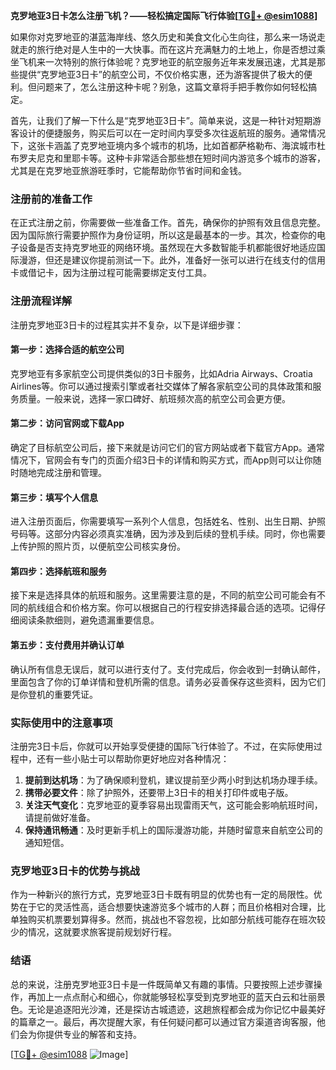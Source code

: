 **克罗地亚3日卡怎么注册飞机？——轻松搞定国际飞行体验[[TG💪+ @esim1088](https://t.me/s/esim1088)]**

如果你对克罗地亚的湛蓝海岸线、悠久历史和美食文化心生向往，那么来一场说走就走的旅行绝对是人生中的一大快事。而在这片充满魅力的土地上，你是否想过乘坐飞机来一次特别的旅行体验呢？克罗地亚的航空服务近年来发展迅速，尤其是那些提供“克罗地亚3日卡”的航空公司，不仅价格实惠，还为游客提供了极大的便利。但问题来了，怎么注册这种卡呢？别急，这篇文章将手把手教你如何轻松搞定。

首先，让我们了解一下什么是“克罗地亚3日卡”。简单来说，这是一种针对短期游客设计的便捷服务，购买后可以在一定时间内享受多次往返航班的服务。通常情况下，这张卡涵盖了克罗地亚境内多个城市的机场，比如首都萨格勒布、海滨城市杜布罗夫尼克和里耶卡等。这种卡非常适合那些想在短时间内游览多个城市的游客，尤其是在克罗地亚旅游旺季时，它能帮助你节省时间和金钱。

### 注册前的准备工作

在正式注册之前，你需要做一些准备工作。首先，确保你的护照有效且信息完整。因为国际旅行需要护照作为身份证明，所以这是最基本的一步。其次，检查你的电子设备是否支持克罗地亚的网络环境。虽然现在大多数智能手机都能很好地适应国际漫游，但还是建议你提前测试一下。此外，准备好一张可以进行在线支付的信用卡或借记卡，因为注册过程可能需要绑定支付工具。

### 注册流程详解

注册克罗地亚3日卡的过程其实并不复杂，以下是详细步骤：

#### 第一步：选择合适的航空公司

克罗地亚有多家航空公司提供类似的3日卡服务，比如Adria Airways、Croatia Airlines等。你可以通过搜索引擎或者社交媒体了解各家航空公司的具体政策和服务质量。一般来说，选择一家口碑好、航班频次高的航空公司会更方便。

#### 第二步：访问官网或下载App

确定了目标航空公司后，接下来就是访问它们的官方网站或者下载官方App。通常情况下，官网会有专门的页面介绍3日卡的详情和购买方式，而App则可以让你随时随地完成注册和管理。

#### 第三步：填写个人信息

进入注册页面后，你需要填写一系列个人信息，包括姓名、性别、出生日期、护照号码等。这部分内容必须真实准确，因为涉及到后续的登机手续。同时，你也需要上传护照的照片页，以便航空公司核实身份。

#### 第四步：选择航班和服务

接下来是选择具体的航班和服务。这里需要注意的是，不同的航空公司可能会有不同的航线组合和价格方案。你可以根据自己的行程安排选择最合适的选项。记得仔细阅读条款细则，避免遗漏重要信息。

#### 第五步：支付费用并确认订单

确认所有信息无误后，就可以进行支付了。支付完成后，你会收到一封确认邮件，里面包含了你的订单详情和登机所需的信息。请务必妥善保存这些资料，因为它们是你登机的重要凭证。

### 实际使用中的注意事项

注册完3日卡后，你就可以开始享受便捷的国际飞行体验了。不过，在实际使用过程中，还有一些小贴士可以帮助你更好地应对各种情况：

1. **提前到达机场**：为了确保顺利登机，建议提前至少两小时到达机场办理手续。
2. **携带必要文件**：除了护照外，还要带上3日卡的相关打印件或电子版。
3. **关注天气变化**：克罗地亚的夏季容易出现雷雨天气，这可能会影响航班时间，请提前做好准备。
4. **保持通讯畅通**：及时更新手机上的国际漫游功能，并随时留意来自航空公司的通知短信。

### 克罗地亚3日卡的优势与挑战

作为一种新兴的旅行方式，克罗地亚3日卡既有明显的优势也有一定的局限性。优势在于它的灵活性高，适合想要快速游览多个城市的人群；而且价格相对合理，比单独购买机票要划算得多。然而，挑战也不容忽视，比如部分航线可能存在班次较少的情况，这就要求旅客提前规划好行程。

### 结语

总的来说，注册克罗地亚3日卡是一件既简单又有趣的事情。只要按照上述步骤操作，再加上一点点耐心和细心，你就能够轻松享受到克罗地亚的蓝天白云和壮丽景色。无论是追逐阳光沙滩，还是探访古城遗迹，这趟旅程都会成为你记忆中最美好的篇章之一。最后，再次提醒大家，有任何疑问都可以通过官方渠道咨询客服，他们会为你提供专业的解答和支持。

[[TG💪+ @esim1088](https://t.me/s/esim1088) ![Image](https://i.postimg.cc/4NQfJmqS/Snipaste-2025-05-13-00-14-12.png)]